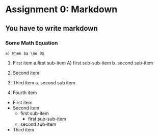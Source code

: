# Assignment 0: Markdown
## You have to write markdown
### Some Math Equation
	a) When $a \ne 0$


1. First item a.first sub-item A) first sub-sub-item b. second sub-item

2. Second item
3. Third item a. second sub item

4. Fourth item

* First item
* Second item
	* first sub-item
		* first sub-sub-item
	* second sub-item
* Third item